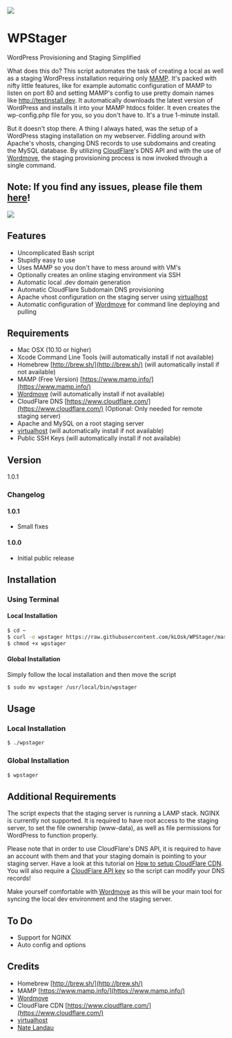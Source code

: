 ![](http://i.imgur.com/KNVcUyG.png)

WPStager
========

WordPress Provisioning and Staging Simplified

What does this do? This script automates the task of creating a local as well as a staging WordPress installation requiring only [MAMP](https://www.mamp.info/). It's packed with nifty little features, like for example automatic configuration of MAMP to listen on port 80 and setting MAMP's config to use pretty domain names like http://testinstall.dev. It automatically downloads the latest version of WordPress and installs it into your MAMP htdocs folder. It even creates the wp-config.php file for you, so you don't have to. It's a true 1-minute install.

But it doesn't stop there. A thing I always hated, was the setup of a WordPress staging installation on my webserver. Fiddling around with Apache's vhosts, changing DNS records to use subdomains and creating the MySQL database. By utilizing [CloudFlare](https://www.cloudflare.com/)'s DNS API and with the use of [Wordmove](https://github.com/welaika/wordmove), the staging provisioning process is now invoked through a single command.

## Note: If you find any issues, please file them [here](https://github.com/kLOsk/WPStager/issues)!

![](http://i.imgur.com/Wp5qQVR.gif)

## Features

- Uncomplicated Bash script
- Stupidly easy to use
- Uses MAMP so you don't have to mess around with VM's
- Optionally creates an online staging environment via SSH
- Automatic local .dev domain generation
- Automatic CloudFlare Subdomain DNS provisioning
- Apache vhost configuration on the staging server using [virtualhost](https://github.com/RoverWire/virtualhost)
- Automatic configuration of [Wordmove](https://github.com/welaika/wordmove) for command line deploying and pulling

## Requirements

- Mac OSX (10.10 or higher)
- Xcode Command Line Tools (will automatically install if not available)
- Homebrew [http://brew.sh/](http://brew.sh/) (will automatically install if not available)
- MAMP (Free Version) [https://www.mamp.info/](https://www.mamp.info/)
- [Wordmove](https://github.com/welaika/wordmove) (will automatically install if not available)
- CloudFlare DNS [https://www.cloudflare.com/](https://www.cloudflare.com/) (Optional: Only needed for remote staging server)
- Apache and MySQL on a root staging server
- [virtualhost](https://github.com/RoverWire/virtualhost) (will automatically install if not available)
- Public SSH Keys (will automatically install if not available)

## Version

1.0.1

### Changelog

#### 1.0.1

* Small fixes

#### 1.0.0

* Initial public release

## Installation

### Using Terminal

#### Local Installation

```bash
$ cd ~
$ curl -o wpstager https://raw.githubusercontent.com/kLOsk/WPStager/master/WPStager.sh
$ chmod +x wpstager
```

#### Global Installation

Simply follow the local installation and then move the script

```bash
$ sudo mv wpstager /usr/local/bin/wpstager
```

## Usage

### Local Installation

```bash
$ ./wpstager
```

### Global Installation

```bash
$ wpstager
```


## Additional Requirements

The script expects that the staging server is running a LAMP stack. NGINX is currently not supported. It is required to have root access to the staging server, to set the file ownership (www-data), as well as file permissions for WordPress to function properly.

Please note that in order to use CloudFlare's DNS API, it is required to have an account with them and that your staging domain is pointing to your staging server. Have a look at this tutorial on [How to setup CloudFlare CDN](http://blog.daniel-klose.com/wordpress/setup-free-cloudflare-cdn-wordpress/). You will also require a [CloudFlare API key](https://support.cloudflare.com/hc/en-us/articles/200167836-Where-do-I-find-my-CloudFlare-API-key-) so the script can modify your DNS records!

Make yourself comfortable with [Wordmove](https://github.com/welaika/wordmove) as this will be your main tool for syncing the local dev environment and the staging server.


## To Do

- Support for NGINX
- Auto config and options

## Credits

- Homebrew [http://brew.sh/](http://brew.sh/)
- MAMP [https://www.mamp.info/](https://www.mamp.info/)
- [Wordmove](https://github.com/welaika/wordmove)
- CloudFlare CDN [https://www.cloudflare.com/](https://www.cloudflare.com/)
- [virtualhost](https://github.com/RoverWire/virtualhost)
- [Nate Landau](http://natelandau.com/bash-scripting-utilities/)
